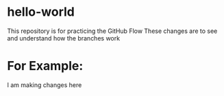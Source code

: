 # hello-world
This repository is for practicing the GitHub Flow
These changes are to see and understand how the branches work

# For Example: 
I am making changes here
